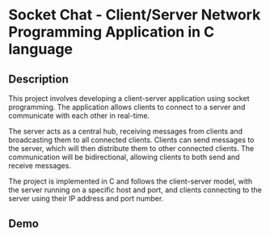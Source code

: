 # Socket Chat - Client/Server Network Programming Application in C language

## Description

This project involves developing a client-server application using socket programming. The application allows clients to connect to a server and communicate with each other in real-time.

The server acts as a central hub, receiving messages from clients and broadcasting them to all connected clients. Clients can send messages to the server, which will then distribute them to other connected clients. The communication will be bidirectional, allowing clients to both send and receive messages.

The project is implemented in C and follows the client-server model, with the server running on a specific host and port, and clients connecting to the server using their IP address and port number.

## Demo

